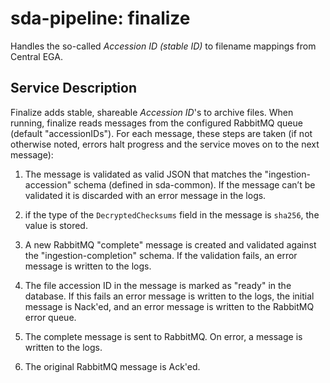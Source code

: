 # sda-pipeline: finalize

Handles the so-called _Accession ID (stable ID)_ to filename mappings from Central EGA.

## Service Description
Finalize adds stable, shareable _Accession ID_'s to archive files.
When running, finalize reads messages from the configured RabbitMQ queue (default "accessionIDs").
For each message, these steps are taken (if not otherwise noted, errors halt progress and the service moves on to the next message):

1. The message is validated as valid JSON that matches the "ingestion-accession" schema (defined in sda-common).
If the message can’t be validated it is discarded with an error message in the logs.

1. if the type of the `DecryptedChecksums` field in the message is `sha256`, the value is stored.

1. A new RabbitMQ "complete" message is created and validated against the "ingestion-completion" schema.
If the validation fails, an error message is written to the logs.

1. The file accession ID in the message is marked as "ready" in the database.
If this fails an error message is written to the logs, the initial message is Nack'ed, and an error message is written to the RabbitMQ error queue.

1. The complete message is sent to RabbitMQ. On error, a message is written to the logs.

1. The original RabbitMQ message is Ack'ed.
